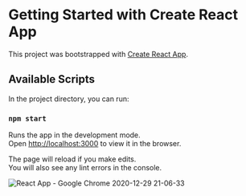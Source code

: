 # Getting Started with Create React App

This project was bootstrapped with [Create React App](https://github.com/facebook/create-react-app).

## Available Scripts

In the project directory, you can run:

### `npm start`

Runs the app in the development mode.\
Open [http://localhost:3000](http://localhost:3000) to view it in the browser.

The page will reload if you make edits.\
You will also see any lint errors in the console.

![React App - Google Chrome 2020-12-29 21-06-33](https://user-images.githubusercontent.com/69471765/103326304-bf5d4580-4a1d-11eb-87bf-8aa32b605e29.gif)

